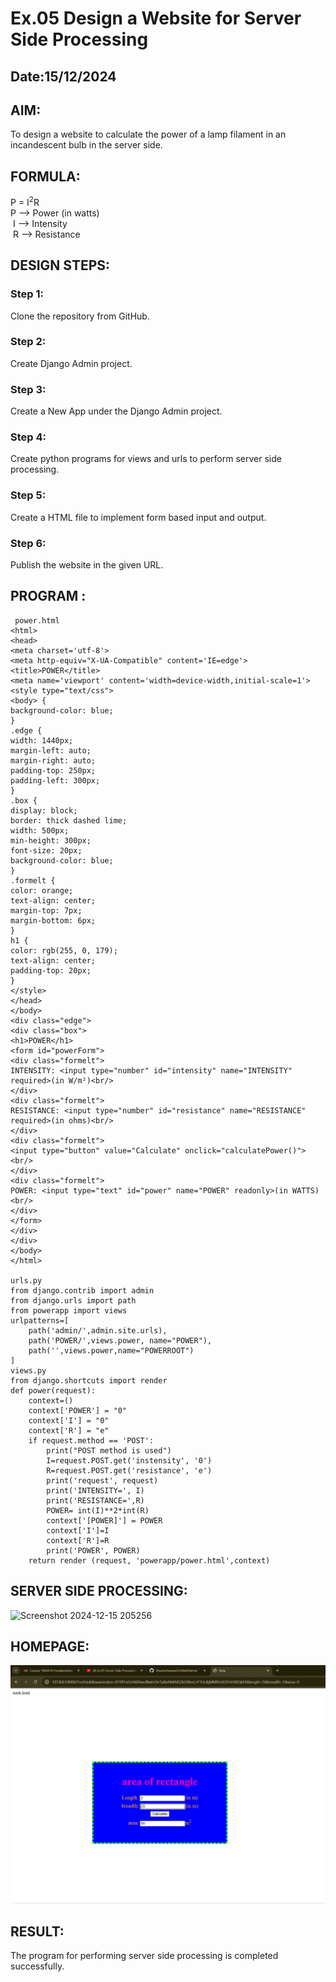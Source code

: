 # Ex.05 Design a Website for Server Side Processing
## Date:15/12/2024

## AIM:
 To design a website to calculate the power of a lamp filament in an incandescent bulb in the server side. 


## FORMULA:
P = I<sup>2</sup>R
<br> P --> Power (in watts)
<br> I --> Intensity
<br> R --> Resistance

## DESIGN STEPS:

### Step 1:
Clone the repository from GitHub.

### Step 2:
Create Django Admin project.

### Step 3:
Create a New App under the Django Admin project.

### Step 4:
Create python programs for views and urls to perform server side processing.

### Step 5:
Create a HTML file to implement form based input and output.

### Step 6:
Publish the website in the given URL.

## PROGRAM :
```
 power.html
<html>
<head>
<meta charset='utf-8'>
<meta http-equiv="X-UA-Compatible" content='IE=edge'>
<title>POWER</title>
<meta name='viewport' content='width=device-width,initial-scale=1'>
<style type="text/css">
<body> {
background-color: blue;
}
.edge {
width: 1440px;
margin-left: auto;
margin-right: auto;
padding-top: 250px;
padding-left: 300px;
}
.box {
display: block;
border: thick dashed lime;
width: 500px;
min-height: 300px;
font-size: 20px;
background-color: blue;
}
.formelt {
color: orange;
text-align: center;
margin-top: 7px;
margin-bottom: 6px;
}
h1 {
color: rgb(255, 0, 179);
text-align: center;
padding-top: 20px;
}
</style>
</head>
</body>
<div class="edge">
<div class="box">
<h1>POWER</h1>
<form id="powerForm">
<div class="formelt">
INTENSITY: <input type="number" id="intensity" name="INTENSITY" required>(in W/m²)<br/>
</div>
<div class="formelt">
RESISTANCE: <input type="number" id="resistance" name="RESISTANCE" required>(in ohms)<br/>
</div>
<div class="formelt">
<input type="button" value="Calculate" onclick="calculatePower()"><br/>
</div>
<div class="formelt">
POWER: <input type="text" id="power" name="POWER" readonly>(in WATTS)<br/>
</div>
</form>
</div>
</div>
</body>
</html>

urls.py
from django.contrib import admin
from django.urls import path
from powerapp import views
urlpatterns=[
    path('admin/',admin.site.urls),
    path('POWER/',views.power, name="POWER"),
    path('',views.power,name="POWERROOT")
]
views.py
from django.shortcuts import render
def power(request):
    context=()
    context['POWER'] = "0"
    context['I'] = "0"
    context['R'] = "e"
    if request.method == 'POST':
        print("POST method is used")
        I=request.POST.get('instensity', '0')
        R=request.POST.get('resistance', 'e')
        print('request', request)
        print('INTENSITY=', I)
        print('RESISTANCE=',R)
        POWER= int(I)**2*int(R)
        context['[POWER]'] = POWER
        context['I']=I
        context['R']=R
        print('POWER', POWER)
    return render (request, 'powerapp/power.html',context)
```


## SERVER SIDE PROCESSING:
![Screenshot 2024-12-15 205256](https://github.com/user-attachments/assets/961ebe70-28ce-41e9-8cc9-a7349e4120cb)


## HOMEPAGE:
![alt text](<Screenshot 2024-12-13 222104.png>)

## RESULT:
The program for performing server side processing is completed successfully.
